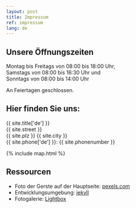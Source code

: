 ```yaml
---
layout: post
title: Impressum
ref: impressum
lang: de
---
```


## Unsere Öffnungszeiten

Montag bis Freitags von 08:00 bis 18:00 Uhr,  
Samstags von 08:00 bis 16:30 Uhr und  
Sonntags von 08:00 bis 14:00 Uhr

An Feiertagen geschlossen.

## Hier finden Sie uns:

{{ site.title['de'] }}  
{{ site.street }}  
{{ site.plz }} {{ site.city }}  
{{ site.phone['de'] }}: {{ site.phonenumber }}

{% include map.html %}

## Ressourcen

* Foto der Gerste auf der Hauptseite:
  [pexels.com](https://www.pexels.com/de-de/foto/anbau-ausserorts-bauernhof-ernte-533346/)
* Entwicklungsumgebung: [jekyll](https://jekyllrb.com/)
* Fotogalerie: [Lightbox](https://jekyllcodex.org/without-plugin/lightbox/)
